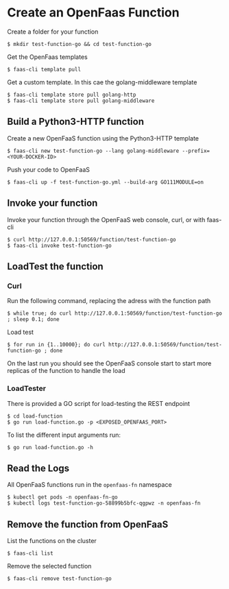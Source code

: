 # Create an OpenFaas Function

Create a folder for your function

    $ mkdir test-function-go && cd test-function-go

Get the OpenFaas templates

    $ faas-cli template pull

Get a custom template. In this cae the golang-middleware template

    $ faas-cli template store pull golang-http
    $ faas-cli template store pull golang-middleware

## Build a Python3-HTTP function

Create a new OpenFaaS function using the Python3-HTTP template

    $ faas-cli new test-function-go --lang golang-middleware --prefix=<YOUR-DOCKER-ID>

Push your code to OpenFaaS

    $ faas-cli up -f test-function-go.yml --build-arg GO111MODULE=on

## Invoke your function

Invoke your function through the OpenFaaS web console, curl, or with faas-cli

    $ curl http://127.0.0.1:50569/function/test-function-go
    $ faas-cli invoke test-function-go

## LoadTest the function 

### Curl

Run the following command, replacing the adress with the function path

    $ while true; do curl http://127.0.0.1:50569/function/test-function-go ; sleep 0.1; done

Load test

    $ for run in {1..10000}; do curl http://127.0.0.1:50569/function/test-function-go ; done

On the last run you should see the OpenFaaS console start to start more replicas of the function to handle the load

### LoadTester

There is provided a GO script for load-testing the REST endpoint

    $ cd load-function
    $ go run load-function.go -p <EXPOSED_OPENFAAS_PORT>

To list the different input arguments run:

    $ go run load-function.go -h

## Read the Logs

All OpenFaaS functions run in the `openfaas-fn` namespace

    $ kubectl get pods -n openfaas-fn-go
    $ kubectl logs test-function-go-58899b5bfc-qgpwz -n openfaas-fn

## Remove the function from OpenFaaS

List the functions on the cluster

    $ faas-cli list

Remove the selected function

    $ faas-cli remove test-function-go

